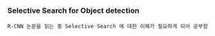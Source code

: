 ### Selective Search for Object detection 

    R-CNN 논문을 읽는 중 Selective Search 에 대한 이해가 필요하게 되어 공부함

